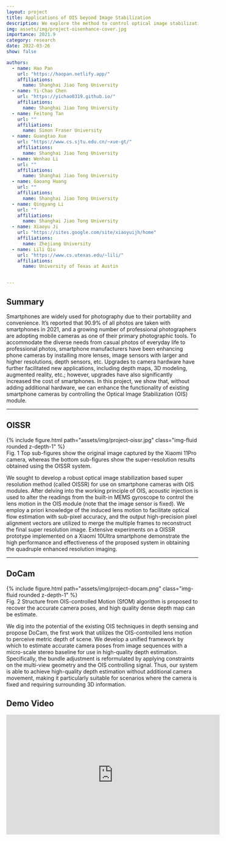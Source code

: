 ```yaml
---
layout: project
title: Applications of OIS beyond Image Stabilization
description: We explore the method to control optical image stabilization (OIS) module of phone camera without additional hardware and develop applications including depth maps and super-resolution images.
img: assets/img/project-oisenhance-cover.jpg
importance: 2021.9
category: research
date: 2022-03-26
show: false

authors:
  - name: Hao Pan
    url: "https://haopan.netlify.app/"
    affiliations:
      name: Shanghai Jiao Tong University
  - name: Yi-Chao Chen
    url: "https://yichao0319.github.io/"
    affiliations:
      name: Shanghai Jiao Tong University
  - name: Feitong Tan
    url: ""
    affiliations:
      name: Simon Fraser University
  - name: Guangtao Xue
    url: "https://www.cs.sjtu.edu.cn/~xue-gt/"
    affiliations:
      name: Shanghai Jiao Tong University
  - name: Wenhao Li
    url: ""
    affiliations:
      name: Shanghai Jiao Tong University
  - name: Gaoang Huang
    url: ""
    affiliations:
      name: Shanghai Jiao Tong University
  - name: Qingyang Li
    url: ""
    affiliations:
      name: Shanghai Jiao Tong University
  - name: Xiaoyu Ji
    url: "https://sites.google.com/site/xiaoyuijh/home"
    affiliations: 
      name: Zhejiang University
  - name: Lili Qiu
    url: "https://www.cs.utexas.edu/~lili/"
    affiliations:
      name: University of Texas at Austin


---
```



## Summary

Smartphones are widely used for photography due to their portability and convenience. It’s reported that 90.9% of all photos are taken with smartphones in 2021, and a growing number of professional photographers are adopting mobile cameras as one of their primary photographic tools. To accommodate the diverse needs from casual photos of everyday life to professional photos, smartphone manufacturers have been enhancing phone cameras by installing more lenses, image sensors with larger and higher resolutions, depth sensors, etc. Upgrades to camera hardware have further facilitated new applications, including depth maps, 3D modeling, augmented reality, etc.; however, upgrades have also significantly increased the cost of smartphones. In this project, we show that, without adding additional hardware, we can enhance the functionality of existing smartphone cameras by controlling the Optical Image Stabilization (OIS) module.


***

## OISSR

<div class="row justify-content-sm-center">
    <div class="col-sm-8 mt-3 mt-md-0">
        {% include figure.html path="assets/img/project-oissr.jpg" class="img-fluid rounded z-depth-1" %}
    </div>
</div>
<div class="caption">
    Fig. 1 Top sub-figures show the original image captured by the Xiaomi 11Pro camera, whereas the bottom sub-figures show the super-resolution results obtained using the OISSR system.
</div>

We sought to develop a robust optical image stabilization based super resolution method (called OISSR) for use on smartphone cameras with OIS modules. After delving into the working principle of OIS, acoustic injection is used to alter the readings from the built-in MEMS gyroscope to control the lens motion in the OIS module (note that the image sensor is fixed). We employ a priori knowledge of the induced lens motion to facilitate optical flow estimation with sub-pixel accuracy, and the output high-precision pixel alignment vectors are utilized to merge the multiple frames to reconstruct the final super resolution image. Extensive experiments on a OISSR prototype implemented on a Xiaomi 10Ultra smartphone demonstrate the high performance and effectiveness of the proposed system in obtaining the quadruple enhanced resolution imaging.



***

## DoCam

<div class="row justify-content-sm-center">
    <div class="col-sm-8 mt-3 mt-md-0">
        {% include figure.html path="assets/img/project-docam.png" class="img-fluid rounded z-depth-1" %}
    </div>
</div>
<div class="caption">
    Fig. 2 Structure from OIS-controlled Motion (SfOM) algorithm is proposed to recover the accurate camera poses, and high quality dense depth map can be estimate.
</div>

We dig into the potential of the existing OIS techniques in depth sensing and propose DoCam, the first work that utilizes the OIS-controlled lens motion to perceive metric depth of scene. We develop a unified framework by which to estimate accurate camera poses from image sequences with a micro-scale stereo baseline for use in high-quality depth estimation. Specifically, the bundle adjustment is reformulated by applying constraints on the multi-view geometry and the OIS controlling signal. Thus, our system is able to achieve high-quality depth estimation without additional camera movement, making it particularly suitable for scenarios where the camera is fixed and requiring surrounding 3D information.


## Demo Video

<div class="embed-responsive embed-responsive-16by9">
  <iframe class="embed-responsive-item" width="560" height="315"
    src="https://www.youtube.com/embed/IZ1_tr5mquQ" frameborder="0"
    allowfullscreen=""></iframe>
</div>



